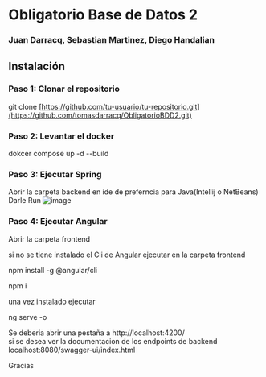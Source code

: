 # Obligatorio Base de Datos 2
###   Juan Darracq, Sebastian Martinez, Diego Handalian
## Instalación

### Paso 1: Clonar el repositorio

git clone [https://github.com/tu-usuario/tu-repositorio.git](https://github.com/tomasdarracq/ObligatorioBDD2.git)

### Paso 2: Levantar el docker
dokcer compose up -d --build

### Paso 3: Ejecutar Spring
Abrir la carpeta backend en ide de preferncia para Java(Intellij o NetBeans)
Darle Run
![image](https://github.com/tomasdarracq/ObligatorioBDD2/assets/110825915/31688cdf-a596-4ef8-acc9-a9bbd082f810)

### Paso 4: Ejecutar Angular
Abrir la carpeta frontend <br />

si no se tiene instalado el Cli de Angular ejecutar en la carpeta frontend <br />

npm install -g @angular/cli <br />

npm i  <br />

una vez instalado ejecutar <br />

ng serve -o <br />

Se deberia abrir una pestaña a http://localhost:4200/  <br />
si se desea ver la documentacion de los endpoints de backend localhost:8080/swagger-ui/index.html <br />

Gracias<br />
